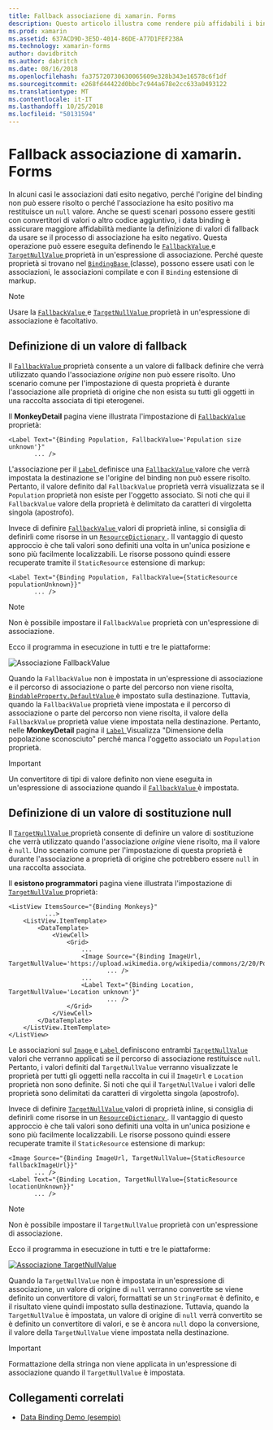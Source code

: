 ```yaml
---
title: Fallback associazione di xamarin. Forms
description: Questo articolo illustra come rendere più affidabili i binding mediante la definizione di valori di fallback che verranno usati se l'associazione non riesce.
ms.prod: xamarin
ms.assetid: 637ACD9D-3E5D-4014-86DE-A77D1FEF238A
ms.technology: xamarin-forms
author: davidbritch
ms.author: dabritch
ms.date: 08/16/2018
ms.openlocfilehash: fa375720730630065609e328b343e16578c6f1df
ms.sourcegitcommit: e268fd44422d0bbc7c944a678e2cc633a0493122
ms.translationtype: MT
ms.contentlocale: it-IT
ms.lasthandoff: 10/25/2018
ms.locfileid: "50131594"
---
```

# <a name="xamarinforms-binding-fallbacks"></a>Fallback associazione di xamarin. Forms

In alcuni casi le associazioni dati esito negativo, perché l'origine del binding non può essere risolto o perché l'associazione ha esito positivo ma restituisce un `null` valore. Anche se questi scenari possono essere gestiti con convertitori di valori o altro codice aggiuntivo, i data binding è assicurare maggiore affidabilità mediante la definizione di valori di fallback da usare se il processo di associazione ha esito negativo. Questa operazione può essere eseguita definendo le [ `FallbackValue` ](xref:Xamarin.Forms.BindingBase.FallbackValue) e [ `TargetNullValue` ](xref:Xamarin.Forms.BindingBase.TargetNullValue) proprietà in un'espressione di associazione. Perché queste proprietà si trovano nel [ `BindingBase` ](xref:Xamarin.Forms.BindingBase) (classe), possono essere usati con le associazioni, le associazioni compilate e con il `Binding` estensione di markup.

> [!NOTE]
> Usare la [ `FallbackValue` ](xref:Xamarin.Forms.BindingBase.FallbackValue) e [ `TargetNullValue` ](xref:Xamarin.Forms.BindingBase.TargetNullValue) proprietà in un'espressione di associazione è facoltativo.

## <a name="defining-a-fallback-value"></a>Definizione di un valore di fallback

Il [ `FallbackValue` ](xref:Xamarin.Forms.BindingBase.FallbackValue) proprietà consente a un valore di fallback definire che verrà utilizzato quando l'associazione *origine* non può essere risolto. Uno scenario comune per l'impostazione di questa proprietà è durante l'associazione alle proprietà di origine che non esista su tutti gli oggetti in una raccolta associata di tipi eterogenei.

Il **MonkeyDetail** pagina viene illustrata l'impostazione di [ `FallbackValue` ](xref:Xamarin.Forms.BindingBase.FallbackValue) proprietà:

```xaml
<Label Text="{Binding Population, FallbackValue='Population size unknown'}"
       ... />   
```

L'associazione per il [ `Label` ](xref:Xamarin.Forms.Label) definisce una [ `FallbackValue` ](xref:Xamarin.Forms.BindingBase.FallbackValue) valore che verrà impostata la destinazione se l'origine del binding non può essere risolto. Pertanto, il valore definito dal `FallbackValue` proprietà verrà visualizzata se il `Population` proprietà non esiste per l'oggetto associato. Si noti che qui il `FallbackValue` valore della proprietà è delimitato da caratteri di virgoletta singola (apostrofo).

Invece di definire [ `FallbackValue` ](xref:Xamarin.Forms.BindingBase.FallbackValue) valori di proprietà inline, si consiglia di definirli come risorse in un [ `ResourceDictionary` ](xref:Xamarin.Forms.ResourceDictionary). Il vantaggio di questo approccio è che tali valori sono definiti una volta in un'unica posizione e sono più facilmente localizzabili. Le risorse possono quindi essere recuperate tramite il `StaticResource` estensione di markup:

```xaml
<Label Text="{Binding Population, FallbackValue={StaticResource populationUnknown}}"
       ... />  
```

> [!NOTE]
> Non è possibile impostare il `FallbackValue` proprietà con un'espressione di associazione.

Ecco il programma in esecuzione in tutti e tre le piattaforme:

![Associazione FallbackValue](binding-fallbacks-images/bindingunavailable-detail-cropped.png "FallbackValue associazione")

Quando la `FallbackValue` non è impostata in un'espressione di associazione e il percorso di associazione o parte del percorso non viene risolta, [ `BindableProperty.DefaultValue` ](xref:Xamarin.Forms.BindableProperty.DefaultValue) è impostato sulla destinazione. Tuttavia, quando la `FallbackValue` proprietà viene impostata e il percorso di associazione o parte del percorso non viene risolta, il valore della `FallbackValue` proprietà value viene impostata nella destinazione. Pertanto, nelle **MonkeyDetail** pagina il [ `Label` ](xref:Xamarin.Forms.Label) Visualizza "Dimensione della popolazione sconosciuto" perché manca l'oggetto associato un `Population` proprietà.

> [!IMPORTANT]
> Un convertitore di tipi di valore definito non viene eseguita in un'espressione di associazione quando il [ `FallbackValue` ](xref:Xamarin.Forms.BindingBase.FallbackValue) è impostata.

## <a name="defining-a-null-replacement-value"></a>Definizione di un valore di sostituzione null

Il [ `TargetNullValue` ](xref:Xamarin.Forms.BindingBase.TargetNullValue) proprietà consente di definire un valore di sostituzione che verrà utilizzato quando l'associazione *origine* viene risolto, ma il valore è `null`. Uno scenario comune per l'impostazione di questa proprietà è durante l'associazione a proprietà di origine che potrebbero essere `null` in una raccolta associata.

Il **esistono programmatori** pagina viene illustrata l'impostazione di [ `TargetNullValue` ](xref:Xamarin.Forms.BindingBase.TargetNullValue) proprietà:

```xaml
<ListView ItemsSource="{Binding Monkeys}"
          ...>
    <ListView.ItemTemplate>
        <DataTemplate>
            <ViewCell>
                <Grid>
                    ...
                    <Image Source="{Binding ImageUrl, TargetNullValue='https://upload.wikimedia.org/wikipedia/commons/2/20/Point_d_interrogation.jpg'}"
                           ... />
                    ...
                    <Label Text="{Binding Location, TargetNullValue='Location unknown'}"
                           ... />
                </Grid>
            </ViewCell>
        </DataTemplate>
    </ListView.ItemTemplate>
</ListView>
```

Le associazioni sul [ `Image` ](xref:Xamarin.Forms.Image) e [ `Label` ](xref:Xamarin.Forms.Label) definiscono entrambi [ `TargetNullValue` ](xref:Xamarin.Forms.BindingBase.TargetNullValue) valori che verranno applicati se il percorso di associazione restituisce `null`. Pertanto, i valori definiti dal `TargetNullValue` verranno visualizzate le proprietà per tutti gli oggetti nella raccolta in cui il `ImageUrl` e `Location` proprietà non sono definite. Si noti che qui il `TargetNullValue` i valori delle proprietà sono delimitati da caratteri di virgoletta singola (apostrofo).

Invece di definire [ `TargetNullValue` ](xref:Xamarin.Forms.BindingBase.TargetNullValue) valori di proprietà inline, si consiglia di definirli come risorse in un [ `ResourceDictionary` ](xref:Xamarin.Forms.ResourceDictionary). Il vantaggio di questo approccio è che tali valori sono definiti una volta in un'unica posizione e sono più facilmente localizzabili. Le risorse possono quindi essere recuperate tramite il `StaticResource` estensione di markup:

```xaml
<Image Source="{Binding ImageUrl, TargetNullValue={StaticResource fallbackImageUrl}}"
       ... />
<Label Text="{Binding Location, TargetNullValue={StaticResource locationUnknown}}"
       ... />
```

> [!NOTE]
> Non è possibile impostare il `TargetNullValue` proprietà con un'espressione di associazione.

Ecco il programma in esecuzione in tutti e tre le piattaforme:

[![Associazione TargetNullValue](binding-fallbacks-images/bindingunavailable-small.png "associazione TargetNullValue")](binding-fallbacks-images/bindingunavailable-large.png#lightbox "TargetNullValue associazione")

Quando la `TargetNullValue` non è impostata in un'espressione di associazione, un valore di origine di `null` verranno convertite se viene definito un convertitore di valori, formattati se un `StringFormat` è definito, e il risultato viene quindi impostato sulla destinazione. Tuttavia, quando la `TargetNullValue` è impostata, un valore di origine di `null` verrà convertito se è definito un convertitore di valori, e se è ancora `null` dopo la conversione, il valore della `TargetNullValue` viene impostata nella destinazione.

> [!IMPORTANT]
> Formattazione della stringa non viene applicata in un'espressione di associazione quando il `TargetNullValue` è impostata.

## <a name="related-links"></a>Collegamenti correlati

- [Data Binding Demo (esempio)](https://developer.xamarin.com/samples/xamarin-forms/DataBindingDemos/)
